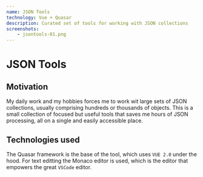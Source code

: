 ```yaml
---
name: JSON Tools
technology: Vue + Quasar
description: Curated set of tools for working with JSON collections
screenshots:
    - jsontools-01.png
---
```


# JSON Tools

## Motivation

My daily work and my hobbies forces me to work wit large sets of JSON collections, 
usually comprising hundreds or thousands of objects.
This is a small collection of focused but useful tools that saves me hours of JSON processing, all on a single and easily
accessible place.

## Technologies used

The Quasar framework is the base of the tool, which uses `VUE 2.0` under the hood.
For text editting the Monaco editor is used, which is the editor that empowers the great `VSCode` editor.
